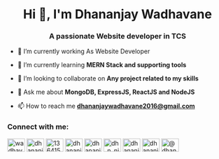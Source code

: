 <h1 align="center">Hi 👋, I'm Dhananjay Wadhavane</h1>
<h3 align="center">A passionate Website developer in TCS</h3>


- 🔭 I’m currently working As Website Developer

- 🌱 I’m currently learning **MERN Stack and supporting tools**

- 👯 I’m looking to collaborate on **Any project related to my skills**

- 💬 Ask me about **MongoDB, ExpressJS, ReactJS and NodeJS**

- 📫 How to reach me **dhananjaywadhavane2016@gmail.com**




<h3 align="left">Connect with me:</h3>
<p align="left">
<a href="https://twitter.com/wadhavaned" target="blank"><img align="center" src="https://raw.githubusercontent.com/rahuldkjain/github-profile-readme-generator/master/src/images/icons/Social/twitter.svg" alt="wadhavaned" height="30" width="40" /></a>
<a href="https://linkedin.com/in/dhananjay-wadhavane-6b7943170" target="blank"><img align="center" src="https://raw.githubusercontent.com/rahuldkjain/github-profile-readme-generator/master/src/images/icons/Social/linked-in-alt.svg" alt="dhananjay-wadhavane-6b7943170" height="30" width="40" /></a>
<a href="https://stackoverflow.com/users/13641525/dhananjay-wadhavane" target="blank"><img align="center" src="https://raw.githubusercontent.com/rahuldkjain/github-profile-readme-generator/master/src/images/icons/Social/stack-overflow.svg" alt="13641525/dhananjay-wadhavane" height="30" width="40" /></a>
<a href="https://kaggle.com/dhananjaywadhavane" target="blank"><img align="center" src="https://raw.githubusercontent.com/rahuldkjain/github-profile-readme-generator/master/src/images/icons/Social/kaggle.svg" alt="dhananjaywadhavane" height="30" width="40" /></a>
<a href="https://fb.com/dhananjaywadhavane" target="blank"><img align="center" src="https://raw.githubusercontent.com/rahuldkjain/github-profile-readme-generator/master/src/images/icons/Social/facebook.svg" alt="dhananjaywadhavane" height="30" width="40" /></a>
<a href="https://instagram.com/dh_n_nj_y" target="blank"><img align="center" src="https://raw.githubusercontent.com/rahuldkjain/github-profile-readme-generator/master/src/images/icons/Social/instagram.svg" alt="dh_n_nj_y" height="30" width="40" /></a>
<a href="https://www.codechef.com/users/dhananjay30" target="blank"><img align="center" src="https://cdn.jsdelivr.net/npm/simple-icons@3.1.0/icons/codechef.svg" alt="dhananjay30" height="30" width="40" /></a>
<a href="https://www.hackerrank.com/dhananjaywadhav1" target="blank"><img align="center" src="https://raw.githubusercontent.com/rahuldkjain/github-profile-readme-generator/master/src/images/icons/Social/hackerrank.svg" alt="dhananjaywadhav1" height="30" width="40" /></a>
<a href="https://www.hackerearth.com/@dhananjay235" target="blank"><img align="center" src="https://raw.githubusercontent.com/rahuldkjain/github-profile-readme-generator/master/src/images/icons/Social/hackerearth.svg" alt="@dhananjay235" height="30" width="40" /></a>
</p>

